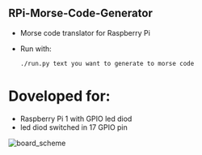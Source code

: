 ## RPi-Morse-Code-Generator

- Morse code translator for Raspberry Pi

- Run with:
    ```bash
    ./run.py text you want to generate to morse code
    ```

# Doveloped for:
- Raspberry Pi 1 with GPIO led diod
- led diod switched in 17 GPIO pin

![board_scheme](https://user-images.githubusercontent.com/11961745/97628559-274adc00-1a2d-11eb-924b-f3551e7d5edc.png)




